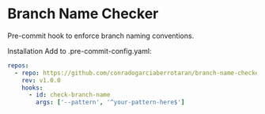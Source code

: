# Branch Name Checker
Pre-commit hook to enforce branch naming conventions.

Installation
Add to .pre-commit-config.yaml:

```yaml
repos:
  - repo: https://github.com/conradogarciaberrotaran/branch-name-checker
    rev: v1.0.0
    hooks:
      - id: check-branch-name
        args: ['--pattern', '^your-pattern-here$']
```
